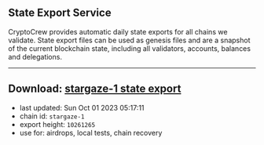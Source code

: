 ## State Export Service
CryptoCrew provides automatic daily state exports for all chains we validate. State export files can be used as genesis files and are a snapshot of the current blockchain state, including all validators, accounts, balances and delegations.

---
**Download: [stargaze-1 state export](https://dl.ccvalidators.com/SERVICE/stargaze/stargaze-1_export_10261265.json)**
---

- last updated: Sun Oct 01 2023 05:17:11
- chain id: `stargaze-1`
- export height: `10261265`
- use for: airdrops, local tests, chain recovery
